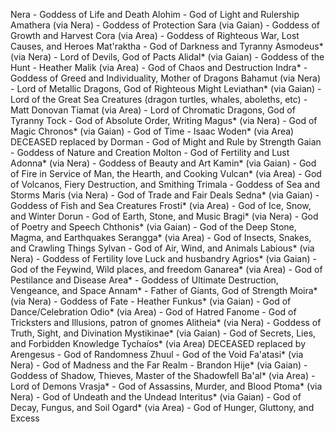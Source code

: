 Nera - Goddess of Life and Death
  Alohim - God of Light and Rulership
    Amathera (via Nera) - Goddess of Protection
    Sara (via Gaian) - Goddess of Growth and Harvest
    Cora (via Area) - Goddess of Righteous War, Lost Causes, and Heroes
  Mat'raktha - God of Darkness and Tyranny
    Asmodeus* (via Nera) - Lord of Devils, God of Pacts
    Alidal* (via Gaian) - Goddess of the Hunt - Heather
    Malik (via Area) - God of Chaos and Destruction
  Indra* - Goddess of Greed and Individuality, Mother of Dragons
    Bahamut (via Nera) - Lord of Metallic Dragons, God of Righteous Might
    Leviathan* (via Gaian) - Lord of the Great Sea Creatures (dragon turtles, whales, aboleths, etc) - Matt Donovan
    Tiamat (via Area) - Lord of Chromatic Dragons, God of Tyranny
  Tock - God of Absolute Order, Writing
    Magus* (via Nera) - God of Magic
    Chronos* (via Gaian) - God of Time - Isaac
    Woden* (via Area) DECEASED replaced by Dorman - God of Might and Rule by Strength
Gaian - Goddess of Nature and Creation
  Molton - God of Fertility and Lust
    Adonna* (via Nera) - Goddess of Beauty and Art
    Kamin* (via Gaian) - God of Fire in Service of Man, the Hearth, and Cooking
    Vulcan* (via Area) - God of Volcanos, Fiery Destruction, and Smithing
  Trimala - Goddess of Sea and Storms
    Maris (via Nera) - God of Trade and Fair Deals
    Sedna* (via Gaian) - Goddess of Fish and Sea Creatures
    Frosti* (via Area) - God of Ice, Snow, and Winter
  Dorun - God of Earth, Stone, and Music
    Bragi* (via Nera) - God of Poetry and Speech
    Chthonis* (via Gaian) - God of the Deep Stone, Magma, and Earthquakes
    Serangga* (via Area) - God of Insects, Snakes, and Crawling Things
  Sylvan - God of Air, Wind, and Animals
    Labious* (via Nera) - Goddess of Fertility love Luck and husbandry
    Agrios* (via Gaian) - God of the Feywind, Wild places, and freedom
    Ganarea* (via Area) - God of Pestilance and Disease
Area* - Goddess of Ultimate Destruction, Vengeance, and Space
  Annam* - Father of Giants, God of Strength
    Moira* (via Nera) - Goddess of Fate - Heather
    Funkus* (via Gaian) - God of Dance/Celebration
    Odio* (via Area) - God of Hatred
  Fanome - God of Tricksters and Illusions, patron of gnomes
    Alitheia* (via Nera) - Goddess of Truth, Sight, and Divination
    Mystikinae* (via Gaian) - God of Secrets, Lies, and Forbidden Knowledge
    Tychaíos* (via Area) DECEASED replaced by Arengesus - God of Randomness
  Zhuul - God of the Void
    Fa'atasi* (via Nera) - God of Madness and the Far Realm - Brandon
    Hije* (via Gaian) - Goddess of Shadow, Thieves, Master of the Shadowfell
    Ba'al* (via Area) - Lord of Demons
  Vrasja* - God of Assassins, Murder, and Blood
    Ptoma* (via Nera) - God of Undeath and the Undead
    Interitus* (via Gaian) - God of Decay, Fungus, and Soil
    Ogard* (via Area) - God of Hunger, Gluttony, and Excess
